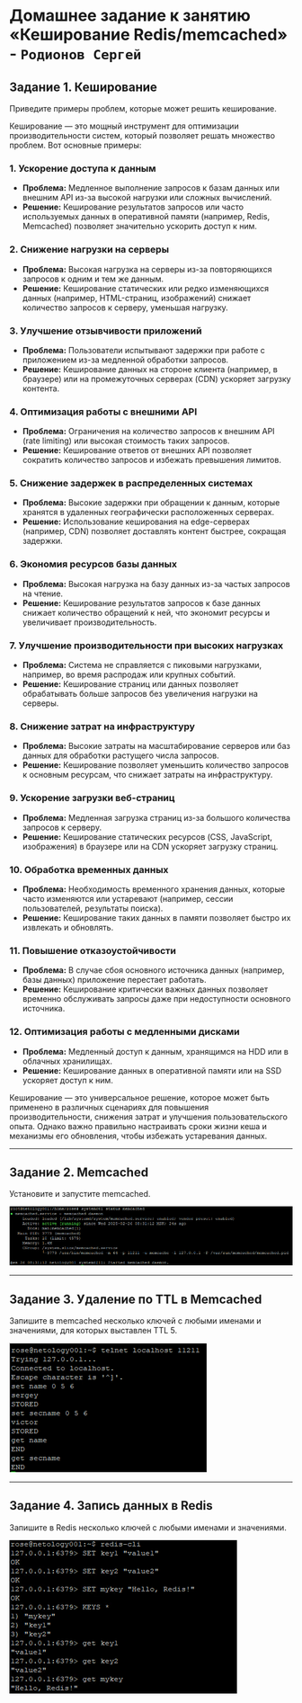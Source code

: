 # Домашнее задание к занятию «Кеширование Redis/memcached» - `Родионов Сергей`

## Задание 1. Кеширование 

Приведите примеры проблем, которые может решить кеширование. 

Кеширование — это мощный инструмент для оптимизации производительности систем, который позволяет решать множество проблем. Вот основные примеры:

### 1. **Ускорение доступа к данным**
   - **Проблема:** Медленное выполнение запросов к базам данных или внешним API из-за высокой нагрузки или сложных вычислений.
   - **Решение:** Кеширование результатов запросов или часто используемых данных в оперативной памяти (например, Redis, Memcached) позволяет значительно ускорить доступ к ним.

### 2. **Снижение нагрузки на серверы**
   - **Проблема:** Высокая нагрузка на серверы из-за повторяющихся запросов к одним и тем же данным.
   - **Решение:** Кеширование статических или редко изменяющихся данных (например, HTML-страниц, изображений) снижает количество запросов к серверу, уменьшая нагрузку.

### 3. **Улучшение отзывчивости приложений**
   - **Проблема:** Пользователи испытывают задержки при работе с приложением из-за медленной обработки запросов.
   - **Решение:** Кеширование данных на стороне клиента (например, в браузере) или на промежуточных серверах (CDN) ускоряет загрузку контента.

### 4. **Оптимизация работы с внешними API**
   - **Проблема:** Ограничения на количество запросов к внешним API (rate limiting) или высокая стоимость таких запросов.
   - **Решение:** Кеширование ответов от внешних API позволяет сократить количество запросов и избежать превышения лимитов.

### 5. **Снижение задержек в распределенных системах**
   - **Проблема:** Высокие задержки при обращении к данным, которые хранятся в удаленных географически расположенных серверах.
   - **Решение:** Использование кеширования на edge-серверах (например, CDN) позволяет доставлять контент быстрее, сокращая задержки.

### 6. **Экономия ресурсов базы данных**
   - **Проблема:** Высокая нагрузка на базу данных из-за частых запросов на чтение.
   - **Решение:** Кеширование результатов запросов к базе данных снижает количество обращений к ней, что экономит ресурсы и увеличивает производительность.

### 7. **Улучшение производительности при высоких нагрузках**
   - **Проблема:** Система не справляется с пиковыми нагрузками, например, во время распродаж или крупных событий.
   - **Решение:** Кеширование страниц или данных позволяет обрабатывать больше запросов без увеличения нагрузки на серверы.

### 8. **Снижение затрат на инфраструктуру**
   - **Проблема:** Высокие затраты на масштабирование серверов или баз данных для обработки растущего числа запросов.
   - **Решение:** Кеширование позволяет уменьшить количество запросов к основным ресурсам, что снижает затраты на инфраструктуру.

### 9. **Ускорение загрузки веб-страниц**
   - **Проблема:** Медленная загрузка страниц из-за большого количества запросов к серверу.
   - **Решение:** Кеширование статических ресурсов (CSS, JavaScript, изображения) в браузере или на CDN ускоряет загрузку страниц.

### 10. **Обработка временных данных**
   - **Проблема:** Необходимость временного хранения данных, которые часто изменяются или устаревают (например, сессии пользователей, результаты поиска).
   - **Решение:** Кеширование таких данных в памяти позволяет быстро их извлекать и обновлять.

### 11. **Повышение отказоустойчивости**
   - **Проблема:** В случае сбоя основного источника данных (например, базы данных) приложение перестает работать.
   - **Решение:** Кеширование критически важных данных позволяет временно обслуживать запросы даже при недоступности основного источника.

### 12. **Оптимизация работы с медленными дисками**
   - **Проблема:** Медленный доступ к данным, хранящимся на HDD или в облачных хранилищах.
   - **Решение:** Кеширование данных в оперативной памяти или на SSD ускоряет доступ к ним.

Кеширование — это универсальное решение, которое может быть применено в различных сценариях для повышения производительности, снижения затрат и улучшения пользовательского опыта. Однако важно правильно настраивать сроки жизни кеша и механизмы его обновления, чтобы избежать устаревания данных.

---

## Задание 2. Memcached

Установите и запустите memcached.

![Статус службы memcached](img/11/11-02/11-02-2.png)

---

## Задание 3. Удаление по TTL в Memcached

Запишите в memcached несколько ключей с любыми именами и значениями, для которых выставлен TTL 5. 

![](img/11/11-02/11-02-3.png)

---

## Задание 4. Запись данных в Redis

Запишите в Redis несколько ключей с любыми именами и значениями. 

![alt text](img/11/11-02/11-02-4.png)